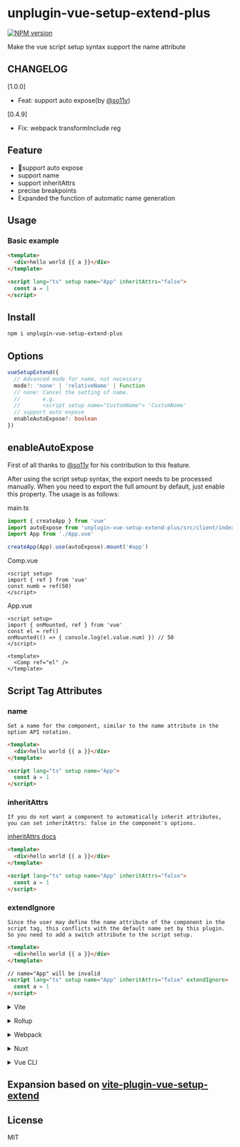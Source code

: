 # unplugin-vue-setup-extend-plus

[![NPM version](https://img.shields.io/npm/v/unplugin-vue-setup-extend-plus?color=a1b858&label=)](https://www.npmjs.com/package/unplugin-vue-setup-extend-plus)

Make the vue script setup syntax support the name attribute

## CHANGELOG

[1.0.0]
- Feat: support auto expose(by [@so11y](https://github.com/so11y))

[0.4.9]
- Fix: webpack transformInclude reg


## Feature 

- 🌟support auto expose
- support name
- support inheritAttrs
- precise breakpoints
- Expanded the function of automatic name generation
## Usage
### Basic example

```html
<template>
  <div>hello world {{ a }}</div>
</template>

<script lang="ts" setup name="App" inheritAttrs="false">
  const a = 1
</script>
```
## Install

```bash
npm i unplugin-vue-setup-extend-plus
```

## Options

```ts
vueSetupExtend({
  // Advanced mode for name, not necessary
  mode?: 'none' | 'relativeName' | Function
  // none: Cancel the setting of name.
  //       e.g.
  //       <script setup name="CustomName"> 'CustomName' 
  // support auto expose
  enableAutoExpose?: boolean
})

```

## enableAutoExpose

First of all thanks to [@so11y](https://github.com/so11y) for his contribution to this feature.

After using the script setup syntax, the export needs to be processed manually. When you need to export the full amount by default, just enable this property. The usage is as follows:

main.ts
```ts
import { createApp } from 'vue'
import autoExpose from 'unplugin-vue-setup-extend-plus/src/client/index'
import App from './App.vue'

createApp(App).use(autoExpose).mount('#app')
```

Comp.vue
```vue
<script setup>
import { ref } from 'vue'
const numb = ref(50)
</script>
```
App.vue
```vue
<script setup>
import { onMounted, ref } from 'vue'
const el = ref()
onMounted(() => { console.log(el.value.num) }) // 50
</script>

<template>
  <Comp ref="el" />
</template>
```
## Script Tag Attributes

### name

`Set a name for the component, similar to the name attribute in the option API notation.`

```html
<template>
  <div>hello world {{ a }}</div>
</template>

<script lang="ts" setup name="App">
  const a = 1
</script>
```

### inheritAttrs

`If you do not want a component to automatically inherit attributes, you can set inheritAttrs: false in the component's options.`

[inheritAttrs docs](https://vuejs.org/guide/components/attrs.html#disabling-attribute-inheritance)

```html
<template>
  <div>hello world {{ a }}</div>
</template>

<script lang="ts" setup name="App" inheritAttrs="false">
  const a = 1
</script>
```

### extendIgnore

`Since the user may define the name attribute of the component in the script tag, this conflicts with the default name set by this plugin. So you need to add a switch attribute to the script setup.`

```html
<template>
  <div>hello world {{ a }}</div>
</template>

// name="App" will be invalid
<script lang="ts" setup name="App" inheritAttrs="false" extendIgnore>
  const a = 1
</script>
```


<details>
<summary>Vite</summary><br>

```ts
// vite.config.ts
import vueSetupExtend from 'unplugin-vue-setup-extend-plus/vite'

export default defineConfig({
  plugins: [
    vueSetupExtend({ /* options */ }),
  ],
})
```

<br></details>

<details>
<summary>Rollup</summary><br>

```ts
// rollup.config.js
import vueSetupExtend from 'unplugin-vue-setup-extend-plus/rollup'

export default {
  plugins: [
    vueSetupExtend({ /* options */ }),
  ],
}
```

<br></details>


<details>
<summary>Webpack</summary><br>

```ts
// webpack.config.js
module.exports = {
  /* ... */
  plugins: [
    require('unplugin-vue-setup-extend-plus/webpack').default({ /* options */ })
    // or
    // require('unplugin-vue-setup-extend-plus/webpack')({ /* options */ })
  ]
}
```

<br></details>

<details>
<summary>Nuxt</summary><br>

```ts
// nuxt.config.js
export default {
  buildModules: [
    ['unplugin-vue-setup-extend-plus/nuxt', { /* options */ }],
  ],
}
```

> This module works for both Nuxt 2 and [Nuxt Vite](https://github.com/nuxt/vite)

<br></details>

<details>
<summary>Vue CLI</summary><br>

```ts
// vue.config.js
module.exports = {
  configureWebpack: {
    plugins: [
      require('unplugin-vue-setup-extend-plus/webpack')({ /* options */ }),
    ],
  },
}
```

<br></details>

## Expansion based on [vite-plugin-vue-setup-extend](https://github.com/vbenjs/vite-plugin-vue-setup-extend)

## License

MIT
